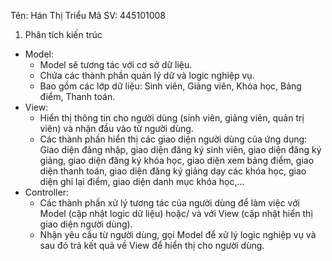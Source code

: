 Tên: Hán Thị Triểu
Mã SV: 445101008

1. Phân tích kiến trúc
- Model:
  + Model sẽ tương tác với cơ sở dữ liệu.
  + Chứa các thành phần quản lý dữ và logic nghiệp vụ.
  + Bao gồm các lớp dữ liệu: Sinh viên, Giảng viên, Khóa học, Bảng điểm, Thanh toán.
- View:
  + Hiển thị thông tin cho người dùng (sinh viên, giảng viên, quản trị viên) và nhận đầu vào từ người dùng.
  + Các thành phần hiển thị các giao diện người dùng của ứng dụng: Giao diện đăng nhập, giao diện đăng ký sinh viên, giao diện đăng ký giảng, giao diện đăng ký khóa học, giao diện xem bảng điểm, giao diện thanh toán, giao diện đăng ký giảng dạy các khóa học, giao diện ghi lại điểm, giao diện danh mục khóa học,...
- Controller:
  + Các thành phần xử lý tương tác của người dùng để làm việc với Model (cập nhật logic dữ liệu) hoặc/ và với View (cập nhật hiển thị giao diện người dùng).
  + Nhận yêu cầu từ người dùng, gọi Model để xử lý logic nghiệp vụ và sau đó trả kết quả về View để hiển thị cho người dùng.
  

